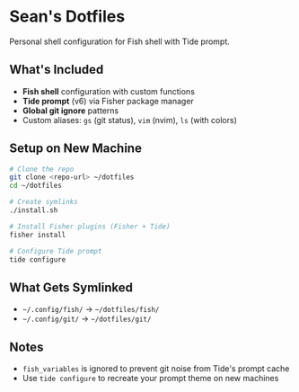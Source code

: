 # Sean's Dotfiles

Personal shell configuration for Fish shell with Tide prompt.

## What's Included

- **Fish shell** configuration with custom functions
- **Tide prompt** (v6) via Fisher package manager
- **Global git ignore** patterns
- Custom aliases: `gs` (git status), `vim` (nvim), `ls` (with colors)

## Setup on New Machine

```bash
# Clone the repo
git clone <repo-url> ~/dotfiles
cd ~/dotfiles

# Create symlinks
./install.sh

# Install Fisher plugins (Fisher + Tide)
fisher install

# Configure Tide prompt
tide configure
```

## What Gets Symlinked

- `~/.config/fish/` → `~/dotfiles/fish/`
- `~/.config/git/` → `~/dotfiles/git/`

## Notes

- `fish_variables` is ignored to prevent git noise from Tide's prompt cache
- Use `tide configure` to recreate your prompt theme on new machines

